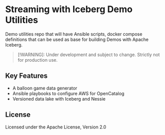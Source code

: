 # Streaming with Iceberg Demo Utilities

Demo utilities repo that will have Ansible scripts, docker compose definitions that can be used as base for building Demos with Apache Iceberg.

> [!WARNING]:
> Under development and subject to change. Strictly not for production use.

## Key Features

- A balloon game data generator
- Ansible playbooks to configure AWS for  OpenCatalog
- Versioned data lake with Iceberg and Nessie
## License

Licensed under the Apache License, Version 2.0